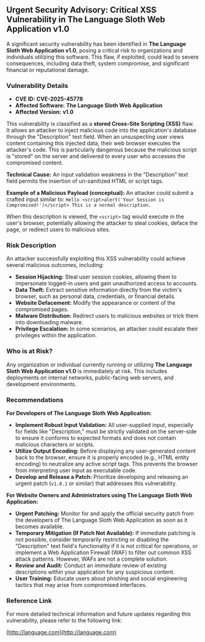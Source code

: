 ## Urgent Security Advisory: Critical XSS Vulnerability in The Language Sloth Web Application v1.0

A significant security vulnerability has been identified in **The Language Sloth Web Application v1.0**, posing a critical risk to organizations and individuals utilizing this software. This flaw, if exploited, could lead to severe consequences, including data theft, system compromise, and significant financial or reputational damage.

### Vulnerability Details

*   **CVE ID:** **CVE-2025-45778**
*   **Affected Software:** **The Language Sloth Web Application**
*   **Affected Version:** **v1.0**

This vulnerability is classified as a **stored Cross-Site Scripting (XSS)** flaw. It allows an attacker to inject malicious code into the application's database through the "Description" text field. When an unsuspecting user views content containing this injected data, their web browser executes the attacker's code. This is particularly dangerous because the malicious script is "stored" on the server and delivered to every user who accesses the compromised content.

**Technical Cause:** An input validation weakness in the "Description" text field permits the insertion of un-sanitized HTML or script tags.

**Example of a Malicious Payload (conceptual):**
An attacker could submit a crafted input similar to:
`Hello <script>alert('Your Session is Compromised!')</script> This is a normal description.`

When this description is viewed, the `<script>` tag would execute in the user's browser, potentially allowing the attacker to steal cookies, deface the page, or redirect users to malicious sites.

### Risk Description

An attacker successfully exploiting this XSS vulnerability could achieve several malicious outcomes, including:

*   **Session Hijacking:** Steal user session cookies, allowing them to impersonate logged-in users and gain unauthorized access to accounts.
*   **Data Theft:** Extract sensitive information directly from the victim's browser, such as personal data, credentials, or financial details.
*   **Website Defacement:** Modify the appearance or content of the compromised pages.
*   **Malware Distribution:** Redirect users to malicious websites or trick them into downloading malware.
*   **Privilege Escalation:** In some scenarios, an attacker could escalate their privileges within the application.

### Who is at Risk?

Any organization or individual currently running or utilizing **The Language Sloth Web Application v1.0** is immediately at risk. This includes deployments on internal networks, public-facing web servers, and development environments.

### Recommendations

**For Developers of The Language Sloth Web Application:**

*   **Implement Robust Input Validation:** All user-supplied input, especially for fields like "Description," must be strictly validated on the server-side to ensure it conforms to expected formats and does not contain malicious characters or scripts.
*   **Utilize Output Encoding:** Before displaying any user-generated content back to the browser, ensure it is properly encoded (e.g., HTML entity encoding) to neutralize any active script tags. This prevents the browser from interpreting user input as executable code.
*   **Develop and Release a Patch:** Prioritize developing and releasing an urgent patch (`v1.0.1` or similar) that addresses this vulnerability.

**For Website Owners and Administrators using The Language Sloth Web Application:**

*   **Urgent Patching:** Monitor for and apply the official security patch from the developers of The Language Sloth Web Application as soon as it becomes available.
*   **Temporary Mitigation (If Patch Not Available):** If immediate patching is not possible, consider temporarily restricting or disabling the "Description" text field's functionality if it is not critical for operations, or implement a Web Application Firewall (WAF) to filter out common XSS attack patterns. However, WAFs are not a complete solution.
*   **Review and Audit:** Conduct an immediate review of existing descriptions within your application for any suspicious content.
*   **User Training:** Educate users about phishing and social engineering tactics that may arise from compromised interfaces.

### Reference Link

For more detailed technical information and future updates regarding this vulnerability, please refer to the following link:

[http://language.com](http://language.com)